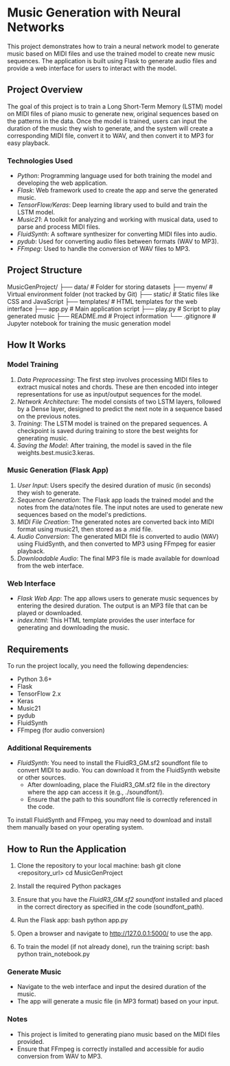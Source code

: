 # Music Generation with Neural Networks

This project demonstrates how to train a neural network model to generate music based on MIDI files and use the trained model to create new music sequences. The application is built using Flask to generate audio files and provide a web interface for users to interact with the model. 

## Project Overview

The goal of this project is to train a Long Short-Term Memory (LSTM) model on MIDI files of piano music to generate new, original sequences based on the patterns in the data. Once the model is trained, users can input the duration of the music they wish to generate, and the system will create a corresponding MIDI file, convert it to WAV, and then convert it to MP3 for easy playback.

### Technologies Used
- *Python*: Programming language used for both training the model and developing the web application.
- *Flask*: Web framework used to create the app and serve the generated music.
- *TensorFlow/Keras*: Deep learning library used to build and train the LSTM model.
- *Music21*: A toolkit for analyzing and working with musical data, used to parse and process MIDI files.
- *FluidSynth*: A software synthesizer for converting MIDI files into audio.
- *pydub*: Used for converting audio files between formats (WAV to MP3).
- *FFmpeg*: Used to handle the conversion of WAV files to MP3.

## Project Structure


MusicGenProject/
├── data/                   # Folder for storing datasets
├── myenv/                  # Virtual environment folder (not tracked by Git)
├── static/                 # Static files like CSS and JavaScript
├── templates/              # HTML templates for the web interface
├── app.py                  # Main application script
├── play.py                 # Script to play generated music
├── README.md               # Project information
└── .gitignore       # Jupyter notebook for training the music generation model


## How It Works

### Model Training

1. *Data Preprocessing*: The first step involves processing MIDI files to extract musical notes and chords. These are then encoded into integer representations for use as input/output sequences for the model.
2. *Network Architecture*: The model consists of two LSTM layers, followed by a Dense layer, designed to predict the next note in a sequence based on the previous notes.
3. *Training*: The LSTM model is trained on the prepared sequences. A checkpoint is saved during training to store the best weights for generating music.
4. *Saving the Model*: After training, the model is saved in the file weights.best.music3.keras.

### Music Generation (Flask App)

1. *User Input*: Users specify the desired duration of music (in seconds) they wish to generate.
2. *Sequence Generation*: The Flask app loads the trained model and the notes from the data/notes file. The input notes are used to generate new sequences based on the model's predictions.
3. *MIDI File Creation*: The generated notes are converted back into MIDI format using music21, then stored as a .mid file.
4. *Audio Conversion*: The generated MIDI file is converted to audio (WAV) using FluidSynth, and then converted to MP3 using FFmpeg for easier playback.
5. *Downloadable Audio*: The final MP3 file is made available for download from the web interface.

### Web Interface

- *Flask Web App*: The app allows users to generate music sequences by entering the desired duration. The output is an MP3 file that can be played or downloaded.
- *index.html*: This HTML template provides the user interface for generating and downloading the music.

## Requirements

To run the project locally, you need the following dependencies:

- Python 3.6+
- Flask
- TensorFlow 2.x
- Keras
- Music21
- pydub
- FluidSynth
- FFmpeg (for audio conversion)


### Additional Requirements

- *FluidSynth*: You need to install the FluidR3_GM.sf2 soundfont file to convert MIDI to audio. You can download it from the FluidSynth website or other sources.
  - After downloading, place the FluidR3_GM.sf2 file in the directory where the app can access it (e.g., ./soundfont/).
  - Ensure that the path to this soundfont file is correctly referenced in the code.

To install FluidSynth and FFmpeg, you may need to download and install them manually based on your operating system.

## How to Run the Application

1. Clone the repository to your local machine:
   bash
   git clone <repository_url>
   cd MusicGenProject
   

2. Install the required Python packages
  

3. Ensure that you have the *FluidR3_GM.sf2 soundfont* installed and placed in the correct directory as specified in the code (soundfont_path).
4. Run the Flask app:
   bash
   python app.py
   

5. Open a browser and navigate to http://127.0.0.1:5000/ to use the app.

6. To train the model (if not already done), run the training script:
   bash
   python train_notebook.py
   

### Generate Music

- Navigate to the web interface and input the desired duration of the music.
- The app will generate a music file (in MP3 format) based on your input.

### Notes

- This project is limited to generating piano music based on the MIDI files provided.
- Ensure that FFmpeg is correctly installed and accessible for audio conversion from WAV to MP3.
